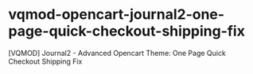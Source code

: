 # vqmod-opencart-journal2-one-page-quick-checkout-shipping-fix
[VQMOD] Journal2 - Advanced Opencart Theme: One Page Quick Checkout Shipping Fix
